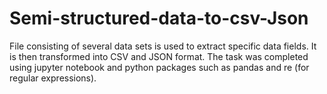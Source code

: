 # Semi-structured-data-to-csv-Json
File consisting of several data sets is used to extract specific data fields. It is then transformed into CSV and JSON format. The task was completed using jupyter notebook and python packages such as pandas and re (for regular expressions).
